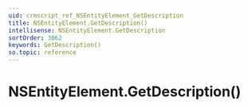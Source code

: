 ```yaml
---
uid: crmscript_ref_NSEntityElement_GetDescription
title: NSEntityElement.GetDescription()
intellisense: NSEntityElement.GetDescription
sortOrder: 3062
keywords: GetDescription()
so.topic: reference
---
```


# NSEntityElement.GetDescription()

